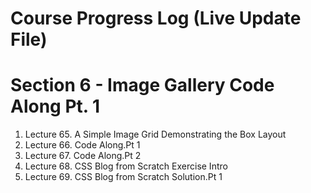 # Course Progress Log (Live Update File)
# Section 6 - Image Gallery Code Along Pt. 1
1. Lecture 65. A Simple Image Grid Demonstrating the Box Layout
2. Lecture 66. Code Along.Pt 1
3. Lecture 67. Code Along.Pt 2
4. Lecture 68. CSS Blog from Scratch Exercise Intro
5. Lecture 69. CSS Blog from Scratch Solution.Pt 1
